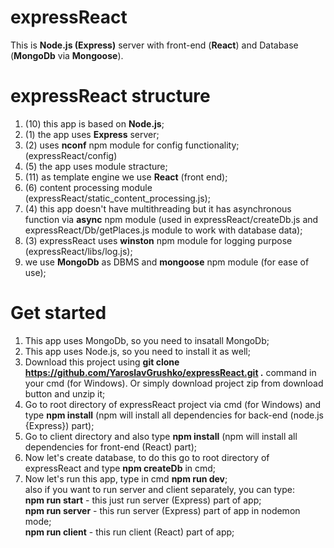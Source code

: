 # expressReact
This is **Node.js (Express)** server with front-end (**React**) and Database (**MongoDb** via **Mongoose**).
# expressReact structure  

1. (10) this app is based on **Node.js**;  
2. (1) the app uses **Express** server;  
3. (2) uses **nconf** npm module for config functionality; (expressReact/config) 
4. (5) the app uses module stracture;  
5. (11) as template engine we use **React** (front end);  
6. (6) content processing module (expressReact/static_content_processing.js);  
7. (4) this app doesn't have multithreading but it has asynchronous function via **async** npm module (used in expressReact/createDb.js and expressReact/Db/getPlaces.js module to work with database data);  
8. (3) expressReact uses **winston** npm module for logging purpose (expressReact/libs/log.js);    
9. we use **MongoDb** as DBMS and **mongoose** npm module (for ease of use);  

# Get started


1. This app uses MongoDb, so you need to insatall MongoDb;  
2. This app uses Node.js, so you need to install it as well;  
3. Download this project using **git clone https://github.com/YaroslavGrushko/expressReact.git .** command in your cmd (for Windows). Or simply download project zip from download button and unzip it;  
4. Go to root directory of expressReact project via cmd (for Windows) and type **npm install** (npm will install all dependencies for back-end (node.js {Express}) part);  
5. Go to client directory and also type **npm install** (npm will install all dependencies for front-end (React) part);  
6. Now let's create database, to do this go to root directory of expressReact and type **npm createDb** in cmd;
7. Now let's run this app, type in cmd  **npm run dev**;   
also if you want to run server and client separately, you can type:    
  **npm run start** - this just run server (Express) part of app;  
  **npm run server** - this run server (Express) part of app in nodemon mode;  
  **npm run client** - this run client (React) part of app;  
  
  
  
